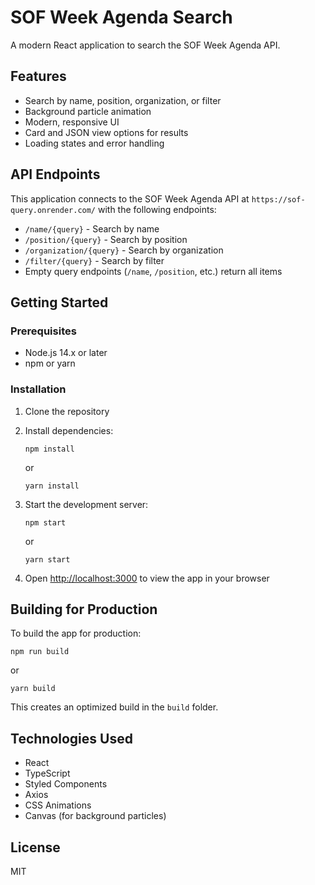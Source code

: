 # SOF Week Agenda Search

A modern React application to search the SOF Week Agenda API.

## Features

- Search by name, position, organization, or filter
- Background particle animation
- Modern, responsive UI
- Card and JSON view options for results
- Loading states and error handling

## API Endpoints

This application connects to the SOF Week Agenda API at `https://sof-query.onrender.com/` with the following endpoints:

- `/name/{query}` - Search by name
- `/position/{query}` - Search by position
- `/organization/{query}` - Search by organization
- `/filter/{query}` - Search by filter
- Empty query endpoints (`/name`, `/position`, etc.) return all items

## Getting Started

### Prerequisites

- Node.js 14.x or later
- npm or yarn

### Installation

1. Clone the repository
2. Install dependencies:
   ```
   npm install
   ```
   or
   ```
   yarn install
   ```

3. Start the development server:
   ```
   npm start
   ```
   or
   ```
   yarn start
   ```

4. Open [http://localhost:3000](http://localhost:3000) to view the app in your browser

## Building for Production

To build the app for production:

```
npm run build
```

or

```
yarn build
```

This creates an optimized build in the `build` folder.

## Technologies Used

- React
- TypeScript
- Styled Components
- Axios
- CSS Animations
- Canvas (for background particles)

## License

MIT
